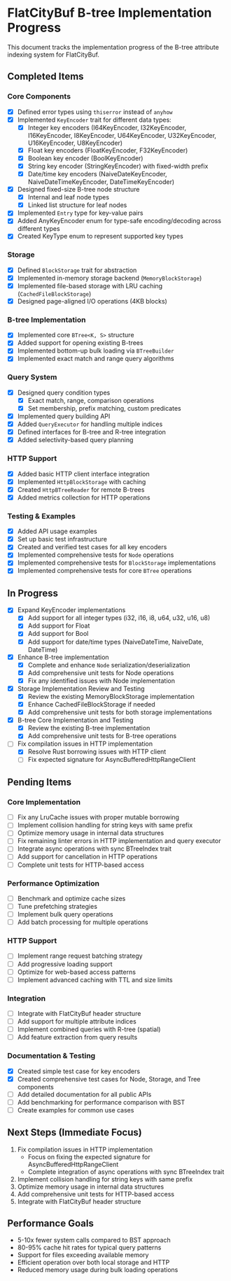# FlatCityBuf B-tree Implementation Progress

This document tracks the implementation progress of the B-tree attribute indexing system for FlatCityBuf.

## Completed Items

### Core Components

- [x] Defined error types using `thiserror` instead of `anyhow`
- [x] Implemented `KeyEncoder` trait for different data types:
  - [x] Integer key encoders (I64KeyEncoder, I32KeyEncoder, I16KeyEncoder, I8KeyEncoder, U64KeyEncoder, U32KeyEncoder, U16KeyEncoder, U8KeyEncoder)
  - [x] Float key encoders (FloatKeyEncoder<f64>, F32KeyEncoder)
  - [x] Boolean key encoder (BoolKeyEncoder)
  - [x] String key encoder (StringKeyEncoder) with fixed-width prefix
  - [x] Date/time key encoders (NaiveDateKeyEncoder, NaiveDateTimeKeyEncoder, DateTimeKeyEncoder)
- [x] Designed fixed-size B-tree node structure
  - [x] Internal and leaf node types
  - [x] Linked list structure for leaf nodes
- [x] Implemented `Entry` type for key-value pairs
- [x] Added AnyKeyEncoder enum for type-safe encoding/decoding across different types
- [x] Created KeyType enum to represent supported key types

### Storage

- [x] Defined `BlockStorage` trait for abstraction
- [x] Implemented in-memory storage backend (`MemoryBlockStorage`)
- [x] Implemented file-based storage with LRU caching (`CachedFileBlockStorage`)
- [x] Designed page-aligned I/O operations (4KB blocks)

### B-tree Implementation

- [x] Implemented core `BTree<K, S>` structure
- [x] Added support for opening existing B-trees
- [x] Implemented bottom-up bulk loading via `BTreeBuilder`
- [x] Implemented exact match and range query algorithms

### Query System

- [x] Designed query condition types
  - [x] Exact match, range, comparison operations
  - [x] Set membership, prefix matching, custom predicates
- [x] Implemented query building API
- [x] Added `QueryExecutor` for handling multiple indices
- [x] Defined interfaces for B-tree and R-tree integration
- [x] Added selectivity-based query planning

### HTTP Support

- [x] Added basic HTTP client interface integration
- [x] Implemented `HttpBlockStorage` with caching
- [x] Created `HttpBTreeReader` for remote B-trees
- [x] Added metrics collection for HTTP operations

### Testing & Examples

- [x] Added API usage examples
- [x] Set up basic test infrastructure
- [x] Created and verified test cases for all key encoders
- [x] Implemented comprehensive tests for `Node` operations
- [x] Implemented comprehensive tests for `BlockStorage` implementations
- [x] Implemented comprehensive tests for core `BTree` operations

## In Progress

- [x] Expand KeyEncoder implementations
  - [x] Add support for all integer types (i32, i16, i8, u64, u32, u16, u8)
  - [x] Add support for Float<f32>
  - [x] Add support for Bool
  - [x] Add support for date/time types (NaiveDateTime, NaiveDate, DateTime<Utc>)
- [x] Enhance B-tree implementation
  - [x] Complete and enhance `Node` serialization/deserialization
  - [x] Add comprehensive unit tests for Node operations
  - [x] Fix any identified issues with Node implementation
- [x] Storage Implementation Review and Testing
  - [x] Review the existing MemoryBlockStorage implementation
  - [x] Enhance CachedFileBlockStorage if needed
  - [x] Add comprehensive unit tests for both storage implementations
- [x] B-tree Core Implementation and Testing
  - [x] Review the existing B-tree implementation
  - [x] Add comprehensive unit tests for B-tree operations
- [ ] Fix compilation issues in HTTP implementation
  - [x] Resolve Rust borrowing issues with HTTP client
  - [ ] Fix expected signature for AsyncBufferedHttpRangeClient

## Pending Items

### Core Implementation

- [ ] Fix any LruCache issues with proper mutable borrowing
- [ ] Implement collision handling for string keys with same prefix
- [ ] Optimize memory usage in internal data structures
- [ ] Fix remaining linter errors in HTTP implementation and query executor
- [ ] Integrate async operations with sync BTreeIndex trait
- [ ] Add support for cancellation in HTTP operations
- [ ] Complete unit tests for HTTP-based access

### Performance Optimization

- [ ] Benchmark and optimize cache sizes
- [ ] Tune prefetching strategies
- [ ] Implement bulk query operations
- [ ] Add batch processing for multiple operations

### HTTP Support

- [ ] Implement range request batching strategy
- [ ] Add progressive loading support
- [ ] Optimize for web-based access patterns
- [ ] Implement advanced caching with TTL and size limits

### Integration

- [ ] Integrate with FlatCityBuf header structure
- [ ] Add support for multiple attribute indices
- [ ] Implement combined queries with R-tree (spatial)
- [ ] Add feature extraction from query results

### Documentation & Testing

- [x] Created simple test case for key encoders
- [x] Created comprehensive test cases for Node, Storage, and Tree components
- [ ] Add detailed documentation for all public APIs
- [ ] Add benchmarking for performance comparison with BST
- [ ] Create examples for common use cases

## Next Steps (Immediate Focus)

1. Fix compilation issues in HTTP implementation
   - Focus on fixing the expected signature for AsyncBufferedHttpRangeClient
   - Complete integration of async operations with sync BTreeIndex trait
2. Implement collision handling for string keys with same prefix
3. Optimize memory usage in internal data structures
4. Add comprehensive unit tests for HTTP-based access
5. Integrate with FlatCityBuf header structure

## Performance Goals

- 5-10x fewer system calls compared to BST approach
- 80-95% cache hit rates for typical query patterns
- Support for files exceeding available memory
- Efficient operation over both local storage and HTTP
- Reduced memory usage during bulk loading operations

